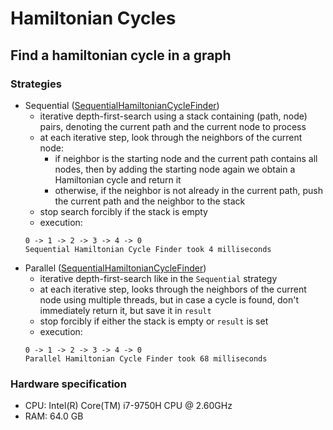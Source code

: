 # Hamiltonian Cycles
## Find a hamiltonian cycle in a graph

### Strategies
* Sequential ([SequentialHamiltonianCycleFinder](src/main/kotlin/strategy/impl/SequentialHamiltonianCycleFinder.kt))
  * iterative depth-first-search using a stack containing (path, node) pairs, denoting the current path and the current node to process
  * at each iterative step, look through the neighbors of the current node:
    * if neighbor is the starting node and the current path contains all nodes, then by adding the starting node again we obtain a Hamiltonian cycle and return it
    * otherwise, if the neighbor is not already in the current path, push the current path and the neighbor to the stack
  * stop search forcibly if the stack is empty 
  * execution:
  ```text
  0 -> 1 -> 2 -> 3 -> 4 -> 0
  Sequential Hamiltonian Cycle Finder took 4 milliseconds
  ```
* Parallel ([SequentialHamiltonianCycleFinder](src/main/kotlin/strategy/impl/ParallelHamiltonianCycleFinder.kt))
  * iterative depth-first-search like in the `Sequential` strategy
  * at each iterative step, looks through the neighbors of the current node using multiple threads,
  but in case a cycle is found, don't immediately return it, but save it in `result`
  * stop forcibly if either the stack is empty or `result` is set
  * execution:
  ```text
  0 -> 1 -> 2 -> 3 -> 4 -> 0
  Parallel Hamiltonian Cycle Finder took 68 milliseconds
  ```
  
### Hardware specification
* CPU: Intel(R) Core(TM) i7-9750H CPU @ 2.60GHz
* RAM: 64.0 GB
